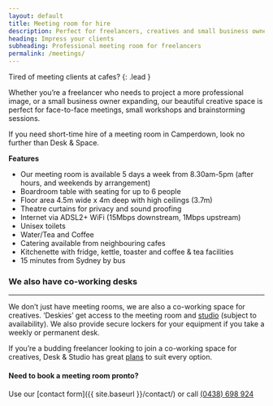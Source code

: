 ```yaml
---
layout: default
title: Meeting room for hire
description: Perfect for freelancers, creatives and small business owners hosting meetings, presentations or interviews off site. Call (0438) 698 924.
heading: Impress your clients
subheading: Professional meeting room for freelancers
permalink: /meetings/
---
```


Tired of meeting clients at cafes?
{: .lead }

Whether you’re a freelancer who needs to project a more professional image, or a small business owner expanding, our beautiful creative space is perfect for face-to-face meetings, small workshops and brainstorming sessions.

If you need short-time hire of a meeting room in Camperdown, look no further than Desk &amp; Space. 

**Features**

- Our meeting room is available 5 days a week from 8.30am-5pm (after hours, and weekends by arrangement)
- Boardroom table with seating for up to 6 people
- Floor area 4.5m wide x 4m deep with high ceilings (3.7m)
- Theatre curtains for privacy and sound proofing
- Internet via ADSL2+ WiFi (15Mbps downstream, 1Mbps upstream)
- Unisex toilets
- Water/Tea and Coffee
- Catering available from neighbouring cafes
- Kitchenette with fridge, kettle, toaster and coffee &amp; tea facilities
- 15 minutes from Sydney by bus

### We also have co-working desks

---

We don’t just have meeting rooms, we are also a co-working space for creatives. ‘Deskies’ get access to the meeting room and [studio](/studio/) (subject to availability). We also provide secure lockers for your equipment if you take a weekly or permanent desk. 

If you’re a budding freelancer looking to join a co-working space for creatives, Desk &amp; Studio has great [plans](/plans/) to suit every option.

#### Need to book a meeting room pronto?

Use our [contact form]({{ site.baseurl }}/contact/) or call [(0438) 698 924](tel:0438698924)